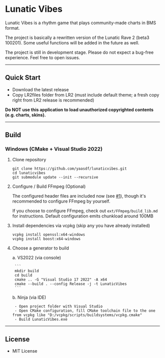 # Lunatic Vibes

Lunatic Vibes is a rhythm game that plays community-made charts in BMS format.

The project is basically a rewritten version of the Lunatic Rave 2 (beta3 100201). Some useful functions will be added in the future as well.

The project is still in development stage. Please do not expect a bug-free experience. Feel free to open issues.

---------------

## Quick Start

* Download the latest release
* Copy LR2files folder from LR2 (must include default theme; a fresh copy right from LR2 release is recommended)

**Do NOT use this application to load unauthorized copyrighted contents (e.g. charts, skins).**

---------------

## Build

### Windows (CMake + Visual Studio 2022)

1. Clone repository
    ```
    git clone https://github.com/yaasdf/lunaticvibes.git
    cd lunaticvibes
    git submodule update --init --recursive
    ```

2. Configure / Build FFmpeg (Optional)

    The configured header files are included now (see [#1](https://github.com/yaasdf/lunaticvibes/issues/1)), though it's recommended to configure FFmpeg by yourself.

    If you choose to configure FFmpeg, check out `ext/FFmpeg/build_lib.md` for instructions. Default configuration emits chunkload around 100MB


3. Install dependencies via vcpkg (skip any you have already installed)
    ```
    vcpkg install openssl:x64-windows
    vcpkg install boost:x64-windows
    ```

4. Choose a generator to build

    a. VS2022 (via console)

        ```
        mkdir build
        cd build
        cmake .. -G "Visual Studio 17 2022" -A x64
        cmake --build . --config Release -j -t LunaticVibes
        ```

    b. Ninja (via IDE)

        - Open project folder with Visual Studio
        - Open CMake configuration, fill CMake toolchain file to the one from vcpkg like "D:/vcpkg/scripts/buildsystems/vcpkg.cmake"
        - Build LunaticVibes.exe

---------------

## License
* MIT License